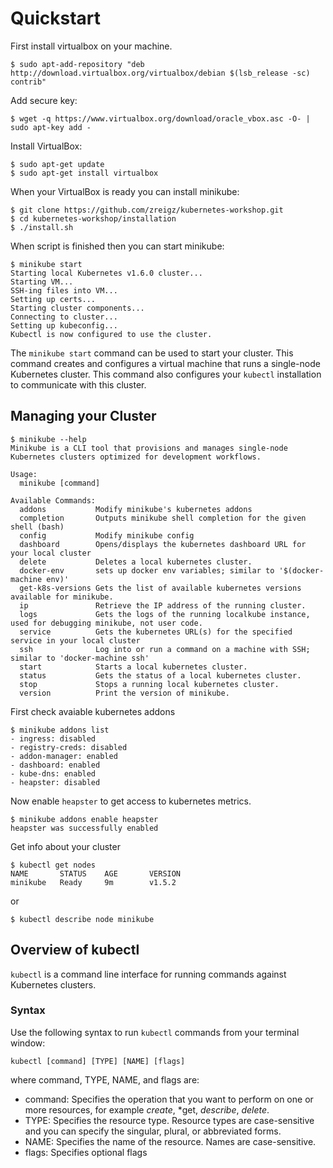 # Quickstart

First install virtualbox on your machine. 

```
$ sudo apt-add-repository "deb http://download.virtualbox.org/virtualbox/debian $(lsb_release -sc) contrib"
```
Add secure key:

```
$ wget -q https://www.virtualbox.org/download/oracle_vbox.asc -O- | sudo apt-key add -
```

Install VirtualBox:

```
$ sudo apt-get update
$ sudo apt-get install virtualbox
```

When your VirtualBox is ready you can install minikube:

```
$ git clone https://github.com/zreigz/kubernetes-workshop.git
$ cd kubernetes-workshop/installation
$ ./install.sh
```

When script is finished then you can start minikube:

```
$ minikube start
Starting local Kubernetes v1.6.0 cluster...
Starting VM...
SSH-ing files into VM...
Setting up certs...
Starting cluster components...
Connecting to cluster...
Setting up kubeconfig...
Kubectl is now configured to use the cluster.
```
The `minikube start` command can be used to start your cluster. This command creates and configures a virtual machine that runs a single-node Kubernetes cluster. This command also configures your `kubectl` installation to communicate with this cluster.

## Managing your Cluster

```
$ minikube --help
Minikube is a CLI tool that provisions and manages single-node Kubernetes clusters optimized for development workflows.

Usage:
  minikube [command]

Available Commands:
  addons           Modify minikube's kubernetes addons
  completion       Outputs minikube shell completion for the given shell (bash)
  config           Modify minikube config
  dashboard        Opens/displays the kubernetes dashboard URL for your local cluster
  delete           Deletes a local kubernetes cluster.
  docker-env       sets up docker env variables; similar to '$(docker-machine env)'
  get-k8s-versions Gets the list of available kubernetes versions available for minikube.
  ip               Retrieve the IP address of the running cluster.
  logs             Gets the logs of the running localkube instance, used for debugging minikube, not user code.
  service          Gets the kubernetes URL(s) for the specified service in your local cluster
  ssh              Log into or run a command on a machine with SSH; similar to 'docker-machine ssh'
  start            Starts a local kubernetes cluster.
  status           Gets the status of a local kubernetes cluster.
  stop             Stops a running local kubernetes cluster.
  version          Print the version of minikube.

```
First check avaiable kubernetes addons

```
$ minikube addons list
- ingress: disabled
- registry-creds: disabled
- addon-manager: enabled
- dashboard: enabled
- kube-dns: enabled
- heapster: disabled
```
Now enable `heapster` to get access to kubernetes metrics.

```
$ minikube addons enable heapster
heapster was successfully enabled
```

Get info about your cluster

```
$ kubectl get nodes
NAME       STATUS    AGE       VERSION
minikube   Ready     9m        v1.5.2
```
or

```
$ kubectl describe node minikube
```

## Overview of kubectl
`kubectl` is a command line interface for running commands against Kubernetes clusters.

### Syntax

Use the following syntax to run `kubectl` commands from your terminal window:

```
kubectl [command] [TYPE] [NAME] [flags]
```
where command, TYPE, NAME, and flags are:
* command: Specifies the operation that you want to perform on one or more resources, for example *create*, *get, *describe*, *delete*.
* TYPE: Specifies the resource type. Resource types are case-sensitive and you can specify the singular, plural, or abbreviated forms.
* NAME: Specifies the name of the resource. Names are case-sensitive. 
* flags: Specifies optional flags

